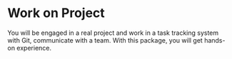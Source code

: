 # Work on Project

You will be engaged in a real project and work in a task tracking system with Git, communicate with a team. With this package, you will get hands-on experience.

